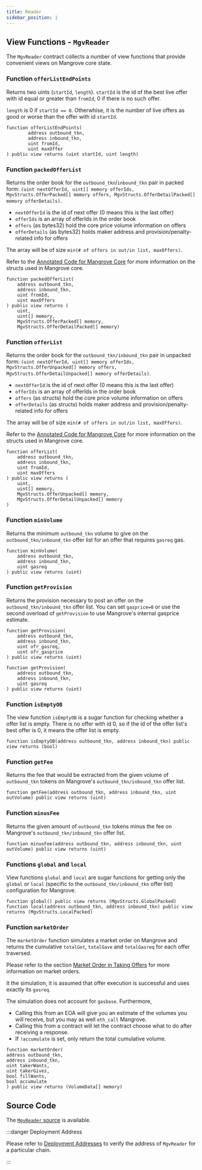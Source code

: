 ```yaml
---
title: Reader
sidebar_position: 1
---
```


## View Functions - `MgvReader`

The `MgvReader` contract collects a number of view functions that provide convenient views on Mangrove core state.

### Function `offerListEndPoints`

Returns two uints (`startId`, `length`). `startId` is the id of the best live offer with id equal or greater than
`fromId`, 0 if there is no such offer. 

`length` is 0 if `startId == 0`. Otherwhise, it is the number of live offers as good or worse than the offer with id `startId`.

```solidity
function offerListEndPoints(
        address outbound_tkn, 
        address inbound_tkn, 
        uint fromId, 
        uint maxOffer
) public view returns (uint startId, uint length)
```

### Function `packedOfferList`

Returns the order book for the `outbound_tkn`/`inbound_tkn` pair in packed form: 
`(uint nextOfferId, uint[] memory offerIds, MgvStructs.OfferPacked[] memory offers, MgvStructs.OfferDetailPacked[] memory offerDetails)`.

* `nextOfferId` is the id of next offer (0 means this is the last offer)
* `offerIds` is an array of offerIds in the order book 
* `offers` (as bytes32) hold the core price volume information on offers
* `offerDetails` (as bytes32) holds maker address and provision/penalty-related info for offers

The array will be of size `min(# of offers in out/in list, maxOffers)`.

Refer to the [Annotated Code for Mangrove Core](../codebase.md) for more information on the structs used in Mangrove core.

```solidity
function packedOfferList(
    address outbound_tkn, 
    address inbound_tkn, 
    uint fromId, 
    uint maxOffers
) public view returns (
    uint, 
    uint[] memory, 
    MgvStructs.OfferPacked[] memory, 
    MgvStructs.OfferDetailPacked[] memory)
```

### Function `offerList`

Returns the order book for the `outbound_tkn/inbound_tkn` pair in unpacked form: `(uint nextOfferId, uint[] memory offerIds, MgvStructs.OfferUnpacked[] memory offers, MgvStructs.OfferDetailUnpacked[] memory offerDetails)`.

* `nextOfferId` is the id of next offer (0 means this is the last offer)
* `offerIds` is an array of offerIds in the order book
* `offers` (as structs) hold the core price volume information on offers
* `offerDetails` (as structs) holds maker address and provision/penalty-related info for offers

The array will be of size `min(# of offers in out/in list, maxOffers)`.

Refer to the [Annotated Code for Mangrove Core](../codebase.md) for more information on the structs used in Mangrove core.

```solidity
function offerList(
    address outbound_tkn, 
    address inbound_tkn, 
    uint fromId, 
    uint maxOffers
) public view returns (
    uint, 
    uint[] memory, 
    MgvStructs.OfferUnpacked[] memory, 
    MgvStructs.OfferDetailUnpacked[] memory
)
```

### Function `minVolume`

Returns the minimum `outbound_tkn` volume to give on the `outbound_tkn/inbound_tkn` offer list for an offer that requires `gasreq` gas.

```solidity
function minVolume(
    address outbound_tkn, 
    address inbound_tkn, 
    uint gasreq
) public view returns (uint)
```

### Function `getProvision`

Returns the provision necessary to post an offer on the `outbound_tkn/inbound_tkn` offer list. You can set `gasprice=0` or use the second overload of `getProvision` to use Mangrove's internal gasprice estimate.

```solidity
function getProvision(
    address outbound_tkn, 
    address inbound_tkn, 
    uint ofr_gasreq, 
    uint ofr_gasprice
) public view returns (uint)
```

```solidity
function getProvision(
    address outbound_tkn, 
    address inbound_tkn, 
    uint gasreq
) public view returns (uint)
```

### Function `isEmptyOB`

The view function `isEmptyOB` is a sugar function for checking whether a offer list is empty. There is no offer with id 0, so if the id of the offer list's best offer is 0, it means the offer list is empty.

```solidity
function isEmptyOB(address outbound_tkn, address inbound_tkn) public view returns (bool)
```

### Function `getFee`

Returns the fee that would be extracted from the given volume of `outbound_tkn` tokens on Mangrove's `outbound_tkn/inbound_tkn` offer list.

```solidity
function getFee(address outbound_tkn, address inbound_tkn, uint outVolume) public view returns (uint)
```

### Function `minusFee`

Returns the given amount of `outbound_tkn` tokens minus the fee on Mangrove's `outbound_tkn/inbound_tkn` offer list.

```solidity
function minusFee(address outbound_tkn, address inbound_tkn, uint outVolume) public view returns (uint) 
```

### Functions `global` and `local`

View functions `global` and `local` are sugar functions for getting only the `global` or `local` (specific to the `outbound_tkn/inbound_tkn` offer list) configuration for Mangrove.

```solidity
function global() public view returns (MgvStructs.GlobalPacked)
function local(address outbound_tkn, address inbound_tkn) public view returns (MgvStructs.LocalPacked)
```

### Function `marketOrder`

The `marketOrder` function simulates a market order on Mangrove and returns the cumulative `totalGot`, `totalGave` and `totalGasreq` for each offer traversed. 

Please refer to the section [Market Order in Taking Offers](../taking-and-making-offers/taker-order/README.md) for more information on market orders.

It the simulation, it is assumed that offer execution is successful and uses exactly its `gasreq`. 

The simulation does not account for `gasbase`. Furthermore,

* Calling this from an EOA will give you an estimate of the volumes you will receive, but you may as well `eth_call` Mangrove.
* Calling this from a contract will let the contract choose what to do after receiving a response.
* If `!accumulate` is set, only return the total cumulative volume.

```solidity
function marketOrder(
address outbound_tkn,
address inbound_tkn,
uint takerWants,
uint takerGives,
bool fillWants,
bool accumulate
) public view returns (VolumeData[] memory)
```

## Source Code

The [`MgvReader` source](https://github.com/mangrovedao/mangrove-core/blob/master/src/periphery/MgvReader.sol) is available.

:::danger Deployment Address

Please refer to [Deployment Addresses](../contract-addresses.md) to verify the address of `MgvReader` for a particular chain.

:::
